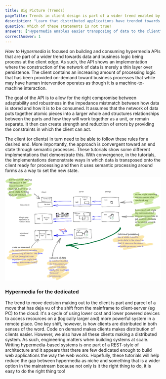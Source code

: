 ```yaml
---
title: Big Picture (Trends)
pageTitle: Trends in client design is part of a wider trend enabled by code on demand
description: "Learn that distributed applications have trended towards data and business logic being processed at the client edge"
question: Which of these statements is not true?
answers: ["Hypermedia enables easier transposing of data to the client", "Business logic should not be enacted on the server", "A network of data is the atoms of a reliable structure", "Trick question: this shift to the client is subtle and confusing"]
correctAnswer: 1
---
```


_How to Hypermedia_ is focused on building and consuming hypermedia APIs that are part of a wider trend towards data and business logic being process at the client edge. As such, the API shows an implementation where the construction of the network of data is merely a thin layer over persistence. The client contains an increasing amount of processing logic that has been provided on-demand toward business processes that while may have human intervention operates as though it is a machine-to-machine interaction.

The goal of the API is to allow for the right compromise between adaptability and robustness in the impedance mistmatch between how data is stored and how it is to be consumed. It assumes that the network of data puts together atomic pieces into a larger whole and structures relationships between the parts and how they will work together as a unit, or remain separate. It then can create strength and reduction of errors by providing the constraints in which the client can act.

The client (or clients) in turn need to be able to follow these rules for a desired end. More importantly, the approach is convergent toward an end state through semantic processes. These tutorials show some different implementations that demonstrate this. With convergence, in the tutorials, the implementations demonstrate ways in which data is transposed onto the client ready for processing and then it uses semantic processing around forms as a way to set the new state.

![big picture](big-picture.png)

### Hypermedia for the dedicated

The trend to move decision making out to the client is part and parcel of a move that has deja vu of the shift from the mainframe to client-server (eg PC) to the cloud: it's a cycle of using lower cost and lower powered devices to access resources on a (logically larger and) more powerful system in a remote place. One key shift, however, is how clients are distributed in both senses of the word. Code on demand makes clients makes distribution of clients easier. However, we also have all these clients making a distributed system. As such, engineering matters when building systems at scale. Writing hypermedia-based systems is one part of a REST-style of architecture and it appears that there are few dedicated enough to build web applications the way the web works. Hopefully, these tutorials will help reduce the gap between hypermedia as niche and something that is a wider option in the mainstream because not only is it the right thing to do, it is easy to do the right thing too!